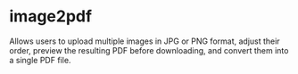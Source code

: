 # image2pdf
Allows users to upload multiple images in JPG or PNG format, adjust their order, preview the resulting PDF before downloading, and convert them into a single PDF file.
